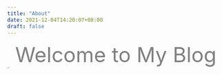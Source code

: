 ```yaml
---
title: "About"
date: 2021-12-04T14:20:07+08:00
draft: false
---
```




<center><font size=7 color=grey>Welcome to My Blog </font></center>

<img src="https://cdn.jsdelivr.net/gh/githubmof/Img/imgaes/202112051213012.jpeg" alt="img" style="zoom: 10%;" />

   





​               





